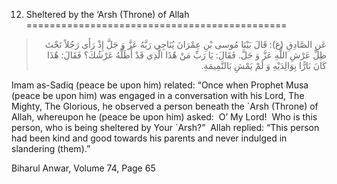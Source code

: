12.  Sheltered by the ‘Arsh (Throne) of Allah
=============================================

<blockquote dir="rtl">
  <p>
عَنِ الصَّادِقِ (ع): قَالَ بَيْنَا مُوسى بْنِ عِمْرَانَ يُنَاجِي
رَبَّهُ عَزَّ وَ جَلَّ إِذْ رَأَى رَجُلاً تَحْتَ ظِلِّ عَرْشِ اللٌّهِ
عَزَّ وَ جَلَّ. فَقَالَ: يَا رَبِّ مَنْ هٌذَا الَّذِي قَدْ أَظَلَّهُ
عَرْشُكَ؟ فَقَالَ: هٌذَا كَانَ بَارًّا بِوَالِدَيْهِ وَ لَمْ يَمْشِ
بَالنَّمِيمَةِ.
  </p>
</blockquote>

Imam as-Sadiq (peace be upon him) related: “Once when Prophet Musa
(peace be upon him) was engaged in a conversation with his Lord, The
Mighty, The Glorious, he observed a person beneath the \`Arsh (Throne)
of Allah, whereupon he (peace be upon him) asked:  O’ My Lord!  Who is
this person, who is being sheltered by Your \`Arsh?”  Allah replied:
“This person had been kind and good towards his parents and never
indulged in slandering (them).”

Biharul Anwar, Volume 74, Page 65  
  


